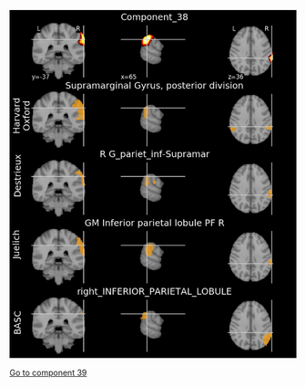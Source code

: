 ![38](preliminary/38.jpg "Component 38")

[Go to component 39](https://parietal-inria.github.io/MODL_atlas/256/39 "Component 39")
